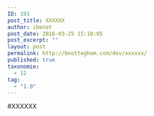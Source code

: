 ```yaml
---
ID: 191
post_title: XXXXXX
author: ibenot
post_date: 2016-03-25 15:18:05
post_excerpt: ""
layout: post
permalink: http://bnotteghem.com/dev/xxxxxx/
published: true
taxonomie:
  - 12
tag:
  - "1.9"
---
```

#XXXXXX
